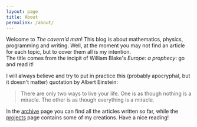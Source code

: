 ```yaml
---
layout: page
title: About
permalink: /about/
---
```


<p>Welcome to <cite>The cavern'd man</cite>! This blog is about mathematics, physics, programming and writing. Well, at the moment you may not find an article for each topic, but to cover them all is my intention.<br />
The title comes from the incipit of William Blake's <cite>Europe: a prophecy</cite>: go and read it!</p>

<p>I will always believe and try to put in practice this (probably apocryphal, but it doesn't matter) quotation by Albert Einstein:</p>

<blockquote>
There are only two ways to live your life. One is as though nothing is a miracle. The other is as though everything is a miracle.
</blockquote>

<p>In the <a href="/archive">archive</a> page you can find all the articles written so far, while the <a href="/projects">projects</a> page contains some of my creations. Have a nice reading!</p>

